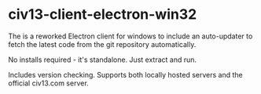 # civ13-client-electron-win32
 
The is a reworked Electron client for windows to include an auto-updater to fetch the latest code from the git repository automatically.

No installs required - it's standalone. Just extract and run.

Includes version checking. Supports both locally hosted servers and the official civ13.com server.
